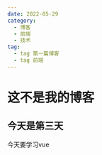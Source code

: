 ```yaml
---
date: 2022-05-29
category:
  - 博客
  - 前端
  - 技术
tag:
  - tag 第一篇博客
  - tag 前端
---
```


# 这不是我的博客

## 今天是第三天

今天要学习vue

